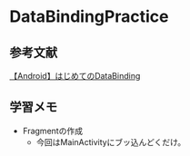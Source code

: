 # DataBindingPractice

## 参考文献
[【Android】はじめてのDataBinding](https://qiita.com/iTakahiro/items/b5fe2b186750c6e774e5)

## 学習メモ

- Fragmentの作成
    - 今回はMainActivityにブッ込んどくだけ。